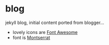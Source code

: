 blog
====

jekyll blog, initial content ported from blogger...

* lovely icons are [Font Awesome](http://fontawesome.io)
* font is [Montserrat](https://fonts.google.com/specimen/Montserrat)
